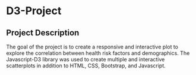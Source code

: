 # D3-Project 

## Project Description
The goal of the project is to create a responsive and interactive plot to explore the correlation between health risk factors and demographics. The Javascript-D3 library was used to create multiple and interactive scatterplots in addition to HTML, CSS, Bootstrap, and Javascript.
